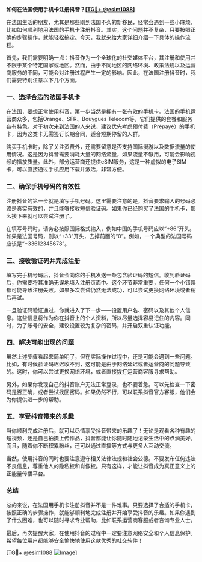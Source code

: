 **如何在法国使用手机卡注册抖音？[[TG💪+ @esim1088](https://t.me/s/esim1088)]**

在法国生活的朋友，尤其是那些刚到法国不久的新移民，经常会遇到一些小麻烦，比如如何顺利地用法国的手机卡注册抖音。其实，这个问题并不复杂，只要按照正确的步骤操作，就能轻松搞定。今天，我就来给大家详细介绍一下具体的操作流程。

首先，我们需要明确一点：抖音作为一个全球化的社交媒体平台，其注册和使用并不限于某个特定国家或地区。然而，由于不同地区的网络环境、政策法规以及运营商服务的不同，可能会对注册过程产生一定的影响。因此，在法国注册抖音时，我们需要特别注意以下几个方面。

### 一、选择合适的法国手机卡

在法国，要想正常使用抖音，第一步当然是拥有一张有效的手机卡。法国的手机运营商众多，包括Orange、SFR、Bouygues Telecom等，它们提供的套餐和服务各有特色。对于初次来到法国的人来说，建议优先考虑预付费（Prépayé）的手机卡，因为这类卡无需签订长期合同，适合短期停留的人群。

购买手机卡时，除了关注资费外，还需要留意是否支持国际漫游以及数据流量的使用情况。这是因为抖音需要消耗大量的网络流量，如果流量不够用，可能会影响视频的播放质量。此外，部分运营商还提供eSIM服务，这是一种虚拟的电子SIM卡，可以直接通过手机应用下载并激活，非常方便。

### 二、确保手机号码的有效性

注册抖音的第一步就是填写手机号码。这里需要注意的是，抖音要求输入的号码必须是真实有效的，并且能够接收短信验证码。如果你已经购买了法国的手机卡，那么接下来就可以尝试注册了。

在填写号码时，请务必按照国际格式输入，例如中国的手机号码应以“+86”开头。如果是法国号码，则以“+33”开头，去掉前面的“0”。例如，一个典型的法国号码应该是“+33612345678”。

### 三、接收验证码并完成注册

填写完手机号码后，抖音会向你的手机发送一条包含验证码的短信。收到验证码后，你需要将其准确无误地填入注册页面中。这个环节非常重要，任何一个小错误都可能导致注册失败。如果多次尝试仍然无法成功，可以尝试更换网络环境或者稍后再试。

一旦验证码验证通过，你就进入了下一步——设置用户名、密码以及其他个人信息。这些信息将作为你在抖音上的个人资料，所以尽量选择容易记住的内容。同时，为了账号的安全，建议设置较为复杂的密码，并开启双重认证功能。

### 四、解决可能出现的问题

虽然上述步骤看起来简单明了，但在实际操作过程中，还是可能会遇到一些问题。比如，有时候验证码迟迟收不到，这可能是由于网络延迟或者运营商的问题导致的。这时，你可以尝试更换网络环境，或者直接拨打运营商客服寻求帮助。

另外，如果你发现自己的抖音账户无法正常登录，也不要着急。可以先检查一下密码是否正确，或者尝试找回密码。如果仍然不行，可以联系抖音官方客服，他们会为你提供进一步的帮助。

### 五、享受抖音带来的乐趣

当你顺利完成注册后，就可以尽情享受抖音带来的乐趣了！无论是观看各种有趣的短视频，还是自己拍摄上传作品，抖音都能让你随时随地记录生活中的点滴美好。而且，随着你不断积累粉丝，还可以通过直播等方式与更多人互动交流。

当然，使用抖音的同时也要注意遵守相关法律法规和社会公德。不要发布任何违法不良信息，尊重他人的隐私权和肖像权。只有这样，才能让抖音成为真正意义上的正能量传播平台。

### 总结

总的来说，在法国用手机卡注册抖音并不是一件难事。只要选择了合适的手机卡，按照正确的步骤操作，就能够顺利地完成注册并开始享受抖音的乐趣。如果你遇到了什么困难，也可以随时寻求专业帮助，比如联系运营商客服或者咨询专业人士。

最后，再次提醒大家，在使用抖音的过程中一定要注意网络安全和个人信息保护。希望每位用户都能够安全愉快地使用这款优秀的社交软件！

[[TG💪+ @esim1088](https://t.me/s/esim1088) ![Image](https://i.postimg.cc/4NQfJmqS/Snipaste-2025-05-13-00-14-12.png)]